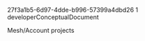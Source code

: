 ﻿<id>27f3a1b5-6d97-4dde-b996-57399a4dbd26
<version>1
<contenttype>developerConceptualDocument

Mesh/Account projects

